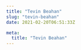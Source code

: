 ```yaml
---
title: "Tevin Beahan"
slug: "tevin-beahan"
date: 2021-02-20T06:51:33Z

meta:
  title: "Tevin Beahan"
---
```


